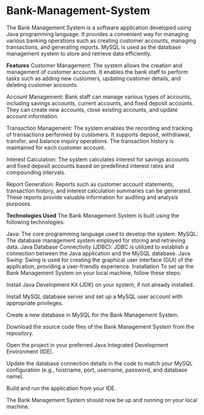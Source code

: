 # Bank-Management-System
The Bank Management System is a software application developed using Java programming language. It provides a convenient way for managing various banking operations such as creating customer accounts, managing transactions, and generating reports. MySQL is used as the database management system to store and retrieve data efficiently.

**Features**
Customer Management: The system allows the creation and management of customer accounts. It enables the bank staff to perform tasks such as adding new customers, updating customer details, and deleting customer accounts.

Account Management: Bank staff can manage various types of accounts, including savings accounts, current accounts, and fixed deposit accounts. They can create new accounts, close existing accounts, and update account information.

Transaction Management: The system enables the recording and tracking of transactions performed by customers. It supports deposit, withdrawal, transfer, and balance inquiry operations. The transaction history is maintained for each customer account.

Interest Calculation: The system calculates interest for savings accounts and fixed deposit accounts based on predefined interest rates and compounding intervals.

Report Generation: Reports such as customer account statements, transaction history, and interest calculation summaries can be generated. These reports provide valuable information for auditing and analysis purposes.

**Technologies Used**
The Bank Management System is built using the following technologies:

Java: The core programming language used to develop the system.
MySQL: The database management system employed for storing and retrieving data.
Java Database Connectivity (JDBC): JDBC is utilized to establish a connection between the Java application and the MySQL database.
Java Swing: Swing is used for creating the graphical user interface (GUI) of the application, providing a user-friendly experience.
Installation
To set up the Bank Management System on your local machine, follow these steps:

Install Java Development Kit (JDK) on your system, if not already installed.

Install MySQL database server and set up a MySQL user account with appropriate privileges.

Create a new database in MySQL for the Bank Management System.

Download the source code files of the Bank Management System from the repository.

Open the project in your preferred Java Integrated Development Environment (IDE).

Update the database connection details in the code to match your MySQL configuration (e.g., hostname, port, username, password, and database name).

Build and run the application from your IDE.

The Bank Management System should now be up and running on your local machine.



